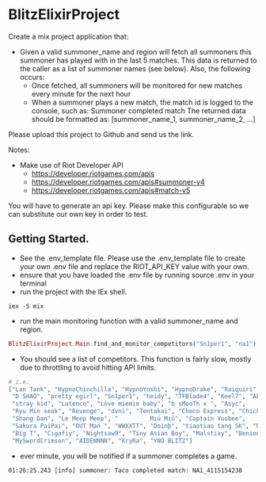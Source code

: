 # BlitzElixirProject
Create a mix project application that:

- Given a valid summoner_name and region will fetch all summoners this summoner has
played with in the last 5 matches. This data is returned to the caller as a list of
summoner names (see below). Also, the following occurs:
  - Once fetched, all summoners will be monitored for new matches every minute
  for the next hour
  - When a summoner plays a new match, the match id is logged to the console, such as: Summoner <summoner name> completed match <match id> The returned data should be formatted as: [summoner_name_1, summoner_name_2, ...]

Please upload this project to Github and send us the link.

Notes:
- Make use of Riot Developer API
  - https://developer.riotgames.com/apis
  - https://developer.riotgames.com/apis#summoner-v4
  - https://developer.riotgames.com/apis#match-v5


You will have to generate an api key. Please make this configurable so we can
substitute our own key in order to test.

## Getting Started.
- See the .env_template file. Please use the .env_template file to create your own .env file and replace the RIOT_API_KEY value with your own.
- ensure that you have loaded the .env file by running source .env in your terminal
- run the project with the IEx shell.
```
iex -S mix
```
- run the main monitoring function with a valid summoner_name and region.

```elixir
BlitzElixirProject.Main.find_and_monitor_competitors("Sn1per1", "na1")
```

- You should see a list of competitors. This function is fairly slow, mostly due to throttling to avoid hitting API limits.
```elixir
# i.e.
["Lan Tank", "HypnoChinchilla", "HypnoYoshi", "HypnoDrake", "Raiquiri", "Taco",
 "D SHAO", "pretty egirl", "Sn1per1", "heidy", "TFBlade4", "Keel7", "APA1",
 "stray kid", "Latence", "Löve miemie baby", "b sMooTh x ", "Asyc",
 "Ryu Min seok", "Revenge", "dvni", "Tentakai", "Choco Express", "Chicktapus",
 "Shang Dan", "Le Meep Meep", "         Mıü Mıü", "Captain Yuubee",
 "Sakura PaiPai", "OUT Man ", "WWXXTT", "Doinþ", "tiaotiao tang SK", "Moke",
 "Bíg T", "Cigafiy", "Nightsaw9", "Tiny Asian Boy", "Malstixy", "Beniona",
 "MySwordCrimson", "AIDENNNN", "KryRa", "YNO BLITZ"]
```

- ever minute, you will be notified if a summoner completes a game.

```
01:26:25.243 [info] summoner: Taco completed match: NA1_4115154238
```